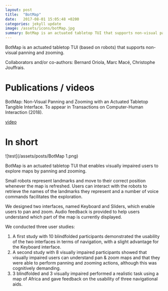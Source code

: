 ```yaml
---
layout: post
title:  "BotMap"
date:   2017-08-01 15:05:48 +0200
categories: jekyll update
image: /assets/icons/botMap.jpg
summary: BotMap is an actuated tabletop TUI that supports non-visual panning and zooming. 
---
```

BotMap is an actuated tabletop TUI (based on robots) that supports non-visual panning and zooming.
  
Collaborators and/or co-authors: Bernard Oriola, Marc Macé, Christophe Jouffrais.

# Publications / videos 
BotMap: Non-Visual Panning and Zooming with an Actuated Tabletop Tangible Interface. To appear in Transactions on Computer-Human Interaction (2018).

[video](https://vimeo.com/265332499)


# In short

![test](/assets/posts/BotMap 1.png)

BotMap is an actuated tabletop TUI that enables visually impaired users to explore maps by panning and zooming. 

Small robots represent landmarks and move to their correct position whenever the map is refreshed. 
Users can interact with the robots to retrieve the names of the landmarks they represent and a number of voice commands facilitates the exploration.

We designed two interfaces, named Keyboard and Sliders, which enable users to pan and zoom. 
Audio feedback is provided to help users understand which part of the map is currently displayed.

We conducted three user studies:
1. A first study with 10 blindfolded participants demonstrated the usability of the two interfaces in terms of navigation, with a slight advantage for the Keyboard interface.
2. A second study with 8 visually impaired participants showed that visually impaired users can understand pan & zoom maps and that they were able to perform panning and zooming actions, although this was cognitively demanding. 
3. 3 blindfolded and 3 visually impaired performed a realistic task using a map of Africa and gave feedback on the usability of three navigational aids.

